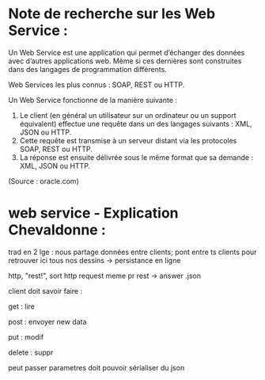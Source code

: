 Note de recherche sur les Web Service :
===

Un Web Service est une application qui permet d’échanger des données avec d’autres applications web. Même si ces dernières sont construites dans des langages de programmation différents.

 Web Services les plus connus : SOAP, REST ou HTTP. 

Un Web Service fonctionne de la manière suivante :

1. Le client (en général un utilisateur sur un ordinateur ou un support équivalent) effectue une requête dans un des langages suivants : XML, JSON ou HTTP.
2. Cette requête est transmise à un serveur distant via les protocoles SOAP, REST ou HTTP.
3. La réponse est ensuite délivrée sous le même format que sa demande : XML, JSON ou HTTP.

(Source : oracle.com)


web service - Explication Chevaldonne :
===

trad en 2 lge : nous partage données entre clients; pont entre ts clients pour retrouver ici tous nos dessins
-> persistance en ligne


http, "rest!", sort
http request meme pr rest -> answer .json



client doit savoir faire :

get : lire

post : envoyer new data

put : modif

delete : suppr

peut passer parametres 
doit pouvoir sérialiser du json